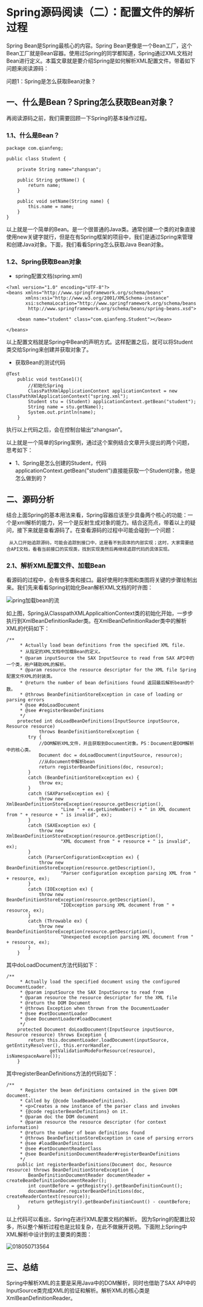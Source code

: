 # Spring源码阅读（二）：配置文件的解析过程

Spring Bean是Spring最核心的内容。Spring Bean更像是一个Bean工厂，这个Bean工厂就是Bean容器。使用过Spring的同学都知道，Spring通过XML文档对Bean进行定义。本篇文章就是要介绍Spring是如何解析XML配置文件。带着如下问题来阅读源码：

问题1：Spring是怎么获取Bean对象？

## 一、什么是Bean？Spring怎么获取Bean对象？

再阅读源码之前，我们需要回顾一下Spring的基本操作过程。

### 1.1、什么是Bean？

~~~
package com.qianfeng;

public class Student {
    
    private String name="zhangsan";

    public String getName() {
        return name;
    }

    public void setName(String name) {
        this.name = name;
    }
}
~~~

以上就是一个简单的Bean。是一个很普通的Java类。通常创建一个类的对象直接使用new关键字就行，但是在有Spring框架的项目中，我们是通过Spring来管理和创建Java对象。下面，我们看看Spring怎么获取Java Bean对象。

### 1.2、Spring获取Bean对象

- spring配置文档(spring.xml)

``` 
<?xml version="1.0" encoding="UTF-8"?>
<beans xmlns="http://www.springframework.org/schema/beans"
       xmlns:xsi="http://www.w3.org/2001/XMLSchema-instance"
       xsi:schemaLocation="http://www.springframework.org/schema/beans
        http://www.springframework.org/schema/beans/spring-beans.xsd">
        
    <bean name="student" class="com.qianfeng.Student"></bean>

</beans>
```

以上配置文档就是Spring中Bean的声明方式。这样配置之后，就可以将Student类交给Spring来创建并获取对象了。

- 获取Bean的测试代码

```
@Test
    public void testCase1(){
        //初始化Spring
        ClassPathXmlApplicationContext applicationContext = new ClassPathXmlApplicationContext("spring.xml");
        Student stu = (Student) applicationContext.getBean("student");
        String name = stu.getName();
        System.out.println(name);
    }
```

执行以上代码之后，会在控制台输出“zhangsan”。

以上就是一个简单的Spring案例，通过这个案例结合文章开头提出的两个问题，思考如下：

* 1、Spring是怎么创建的Student，代码applicationContext.getBean("student")直接能获取一个Student对象，他是怎么做到的？



## 二、源码分析

结合上面Spring的基本用法来看，Spring容器应该至少具备两个核心的功能：一个是xml解析的能力，另一个是反射生成对象的能力。结合这亮点，带着以上的疑问，接下来就是查看源码了。在查看源码的过程中可能会碰到一个问题：

``` 从入口开始追踪源码，可能会追踪到接口中，这是看不到具体的内部实现；这时，大家需要结合API文档，看看当前接口的实现类，找到实现类然后再继续追踪代码的具体实现。```



### 2.1、解析XML配置文件、加载Bean

看源码的过程中，会有很多类和接口。最好使用时序图和类图将关键的步骤绘制出来。我们先来看看Spring初始化Bean解析XML文档的时许图：

![pring加载bean的流](https://github.com/yangjingwen2/javen666.com/blob/master/spring%E6%BA%90%E7%A0%81%E9%98%85%E8%AF%BB/images/spring加载bean的流程.png?raw=true)



如上图，Spring从ClasspathXMLApplicaltionContext类的初始化开始，一步步执行到XmlBeanDefinitionRader类。在XmlBeanDefinitionRader类中的解析XML的代码如下：

```
/**
	 * Actually load bean definitions from the specified XML file.
	 * 从指定的XML文档中加载Bean的定义。
	 * @param inputSource the SAX InputSource to read from SAX API中的一个类，用户辅助XML的解析。
	 * @param resource the resource descriptor for the XML file Spring配置文件XML的封装类。
	 * @return the number of bean definitions found 返回最后解析bean的个数。
	 * @throws BeanDefinitionStoreException in case of loading or parsing errors
	 * @see #doLoadDocument
	 * @see #registerBeanDefinitions
	 */
	protected int doLoadBeanDefinitions(InputSource inputSource, Resource resource)
			throws BeanDefinitionStoreException {
		try {
			//DOM解析XML文件，并且获取到Document对象。PS：Document是DOM解析中的核心类。
			Document doc = doLoadDocument(inputSource, resource);
			//从document中解析bean
			return registerBeanDefinitions(doc, resource);
		}
		catch (BeanDefinitionStoreException ex) {
			throw ex;
		}
		catch (SAXParseException ex) {
			throw new XmlBeanDefinitionStoreException(resource.getDescription(),
					"Line " + ex.getLineNumber() + " in XML document from " + resource + " is invalid", ex);
		}
		catch (SAXException ex) {
			throw new XmlBeanDefinitionStoreException(resource.getDescription(),
					"XML document from " + resource + " is invalid", ex);
		}
		catch (ParserConfigurationException ex) {
			throw new BeanDefinitionStoreException(resource.getDescription(),
					"Parser configuration exception parsing XML from " + resource, ex);
		}
		catch (IOException ex) {
			throw new BeanDefinitionStoreException(resource.getDescription(),
					"IOException parsing XML document from " + resource, ex);
		}
		catch (Throwable ex) {
			throw new BeanDefinitionStoreException(resource.getDescription(),
					"Unexpected exception parsing XML document from " + resource, ex);
		}
	}
```

其中doLoadDocument方法代码如下：

```
/**
	 * Actually load the specified document using the configured DocumentLoader.
	 * @param inputSource the SAX InputSource to read from
	 * @param resource the resource descriptor for the XML file
	 * @return the DOM Document
	 * @throws Exception when thrown from the DocumentLoader
	 * @see #setDocumentLoader
	 * @see DocumentLoader#loadDocument
	 */
	protected Document doLoadDocument(InputSource inputSource, Resource resource) throws Exception {
		return this.documentLoader.loadDocument(inputSource, getEntityResolver(), this.errorHandler,
				getValidationModeForResource(resource), isNamespaceAware());
	}
```

其中registerBeanDefinitions方法的代码如下：

```
/**
	 * Register the bean definitions contained in the given DOM document.
	 * Called by {@code loadBeanDefinitions}.
	 * <p>Creates a new instance of the parser class and invokes
	 * {@code registerBeanDefinitions} on it.
	 * @param doc the DOM document
	 * @param resource the resource descriptor (for context information)
	 * @return the number of bean definitions found
	 * @throws BeanDefinitionStoreException in case of parsing errors
	 * @see #loadBeanDefinitions
	 * @see #setDocumentReaderClass
	 * @see BeanDefinitionDocumentReader#registerBeanDefinitions
	 */
	public int registerBeanDefinitions(Document doc, Resource resource) throws BeanDefinitionStoreException {
		BeanDefinitionDocumentReader documentReader = createBeanDefinitionDocumentReader();
		int countBefore = getRegistry().getBeanDefinitionCount();
		documentReader.registerBeanDefinitions(doc, createReaderContext(resource));
		return getRegistry().getBeanDefinitionCount() - countBefore;
	}
```

以上代码可以看出，Spring在进行XML配置文档的解析。 因为Spring的配置比较多，所以整个解析过程也是比较复杂，在此不做展开说明。下面附上Spring中XML解析中设计到的主要类的类图：

![018050713564](https://github.com/yangjingwen2/javen666.com/blob/master/spring%E6%BA%90%E7%A0%81%E9%98%85%E8%AF%BB/images/20180507135644.png?raw=true)



## 三、总结

Spring中解析XML的主要是采用Java中的DOM解析，同时也借助了SAX API中的InputSource类完成XML的验证和解析。解析XML的核心类是XmlBeanDefinitionReader。
